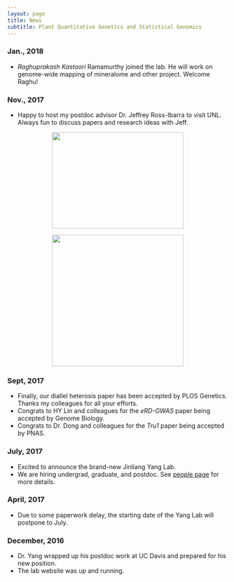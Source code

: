 ```yaml
---
layout: page
title: News
subtitle: Plant Quantitative Genetics and Statistical Genomics
---
```


### Jan., 2018
- *Raghuprakash Kastoori* Ramamurthy joined the lab. He will work on genome-wide mapping of mineralome and other project. Welcome Raghu!


### Nov., 2017
- Happy to host my postdoc advisor Dr. Jeffrey Ross-Ibarra to visit UNL. Always fun to discuss papers and research ideas with Jeff.

<p align="center">
  <img width="300" height="220" src="https://i.imgur.com/PmApNqD.png">
</p>

<p align="center">
  <img width="300" height="300" src="https://i.imgur.com/0oC5k5d.png">
</p>


### Sept, 2017
- Finally, our diallel heterosis paper has been accepted by PLOS Genetics. Thanks my colleagues for all your efforts.
- Congrats to HY Lin and colleagues for the *eRD-GWAS* paper being accepted by Genome Biology.  
- Congrats to Dr. Dong and colleagues for the *Tru1* paper being accepted by PNAS.

### July, 2017
- Excited to announce the brand-new Jinliang Yang Lab.
- We are hiring undergrad, graduate, and postdoc. See [people page](http://jyanglab.com/people/) for more details.

### April, 2017
- Due to some paperwork delay, the starting date of the Yang Lab will postpone to July.

### December, 2016
- Dr. Yang wrapped up his postdoc work at UC Davis and prepared for his new position.
- The lab website was up and running.
